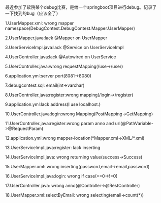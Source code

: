 最近参加了软院某个debug比赛，是给一个springboot项目进行debug。记录了一下找到的bug（应该全了）



1.UserMapper.xml: wrong mapper namespace(DebugContest.DebugContest.Mapper.UserMapper)

2.UserMapper.java:lack @Mapper on UserMapper

3.UserServiceImpl.java:lack @Service on UserServiceImpl

4.UserController.java:lack @Autowired on UserService

5.UserController.java:wrong requestMapping(/use->/user)

6.application.yml:server port(8081->8080)

7.debugcontest.sql: email(int->varchar)

8.UserController.java:register:wrong mapping(/login->/register)

9.application.yml:lack address(I use localhost.)

10.UserController.java:login:wrong Mapping(PostMapping->GetMapping)

11.UserController.java:register:wrong param anno and url(@PathVariable->@RequestParam)

12.application.yml:wrong mapper-location(*Mapper.xml->XML/\*.xml)

13.UserServiceImpl.java:register: lack inserting

14.UserServiceImpl.java: wrong returning value(success->Success)

15.UserMapper.xml: wrong inserting(password,email->email,password)

16.UserServiceImpl.java:login: wrong if case(==0->!=0)

17.UserController.java: wrong anno(@Controller->@RestController)

18.UserMapper.xml:selectByEmail: wrong selecting(email->count(*))

